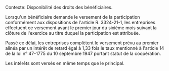 Contexte: Disponibilité des droits des bénéficiaires.

Lorsqu'un bénéficiaire demande le versement de la participation conformément aux dispositions de l'article R. 3324-21-1, les entreprises effectuent ce versement avant le premier jour du sixième mois suivant la clôture de l'exercice au titre duquel la participation est attribuée.

Passé ce délai, les entreprises complètent le versement prévu au premier alinéa par un intérêt de retard égal à 1,33 fois le taux mentionné à l'article 14 de la loi n° 47-1775 du 10 septembre 1947 portant statut de la coopération.

Les intérêts sont versés en même temps que le principal.
